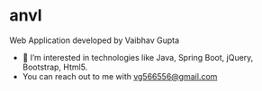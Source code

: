 # anvl
Web Application developed by Vaibhav Gupta
- 👀 I’m interested in technologies like Java, Spring Boot, jQuery, Bootstrap, Html5.
- You can reach out to me with vg566556@gmail.com
